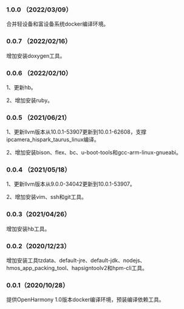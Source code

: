 ### 1.0.0 （2022/03/09）

合并轻设备和富设备系统docker编译环境。



### 0.0.7 （2022/02/16）

增加安装doxygen工具。



### 0.0.6 （2022/02/10）

1、更新hb。

2、增加安装ruby。



### 0.0.5 （2021/06/21）

1、更新llvm版本从10.0.1-53907更新到10.0.1-62608，支撑ipcamera_hispark_taurus_linux编译。

2、增加安装bison、flex、bc、u-boot-tools和gcc-arm-linux-gnueabi。



### 0.0.4 （2021/05/18）

1、更新llvm版本从9.0.0-34042更新到10.0.1-53907。

2、增加安装vim、ssh和git工具。



### 0.0.3（2021/04/26）

增加安装hb工具。



### 0.0.2（2020/12/23）

增加安装工具tzdata、default-jre、default-jdk、nodejs、hmos_app_packing_tool、hapsigntoolv2和hpm-cli工具。



 ### 0.0.1（2020/10/28）

提供OpenHarmony 1.0版本docker编译环境，预装编译依赖工具。